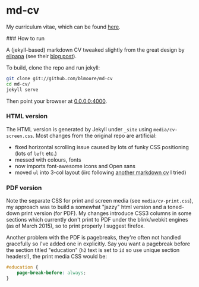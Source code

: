 # md-cv

My curriculum vitae, which can be found [here](http://michellelynngill.com).

### How to run 

A (jekyll-based) markdown CV tweaked slightly from the great design by [elipapa](https://github.com/elipapa/markdown-cv) (see their [blog post](http://www.eliseopapa.org/workflow/2012/09/20/why-i-switched-to-markdown-for-my-cv/)).

To build, clone the repo and run jekyll:

```bash
git clone git://github.com/blmoore/md-cv
cd md-cv/
jekyll serve
```

Then point your browser at [0.0.0.0:4000](0.0.0.0:4000).

### HTML version

The HTML version is generated by Jekyll under `_site` using `media/cv-screen.css`. Most changes from the original repo are artificial:

* fixed horizontal scrolling issue caused by lots of funky CSS positioning (lots of `left` etc.)
* messed with colours, fonts
* now imports font-awesome icons and Open sans
* moved `ul` into 3-col layout (iirc following [another markdown cv](https://github.com/davidhampgonsalves/resume) I tried)

### PDF version

Note the separate CSS for print and screen media (see `media/cv-print.css`), my approach was to build a somewhat "jazzy" html version and a toned-down print version (for PDF). My changes introduce CSS3 columns in some sections which currently don't print to PDF under the blink/webkit engines (as of March 2015), so to print properly I suggest firefox.

Another problem with the PDF is pagebreaks, they're often not handled gracefully so I've added one in explicitly. Say you want a pagebreak before the section titled "education" (`h2` text is set to `id` so use unique section headers!), the print media CSS would be:

```CSS
#education {
	page-break-before: always;
}
```
